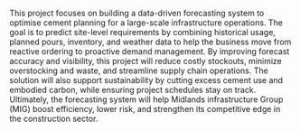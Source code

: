 This project focuses on building a data-driven forecasting system to optimise cement planning for a large-scale infrastructure operations. The goal is to predict site-level requirements by combining historical usage, planned pours, inventory, and weather data to help the business move from reactive ordering to proactive demand management. By improving forecast accuracy and visibility, this project will reduce costly stockouts, minimize overstocking and waste, and streamline supply chain operations. The solution will also support sustainability by cutting excess cement use and embodied carbon, while ensuring project schedules stay on track. Ultimately, the forecasting system will help Midlands infrastructure Group (MIG) boost efficiency, lower risk, and strengthen its competitive edge in the construction sector.
